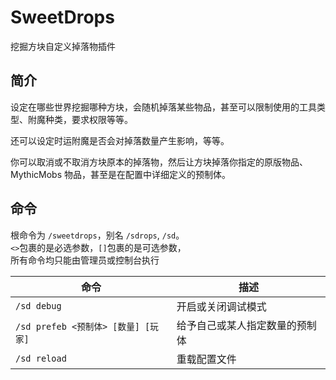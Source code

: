 # SweetDrops

挖掘方块自定义掉落物插件

## 简介

设定在哪些世界挖掘哪种方块，会随机掉落某些物品，甚至可以限制使用的工具类型、附魔种类，要求权限等等。

还可以设定时运附魔是否会对掉落数量产生影响，等等。

你可以取消或不取消方块原本的掉落物，然后让方块掉落你指定的原版物品、MythicMobs 物品，甚至是在配置中详细定义的预制体。

## 命令

根命令为 `/sweetdrops`，别名 `/sdrops`, `/sd`。  
`<>`包裹的是必选参数，`[]`包裹的是可选参数，  
所有命令均只能由管理员或控制台执行

| 命令                           | 描述              |
|------------------------------|-----------------|
| `/sd debug`                  | 开启或关闭调试模式       |
| `/sd prefeb <预制体> [数量] [玩家]` | 给予自己或某人指定数量的预制体 |
| `/sd reload`                 | 重载配置文件          |
